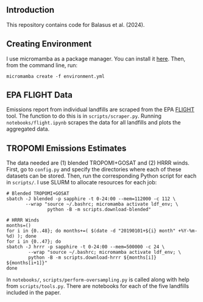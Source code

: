 ## Introduction
This repository contains code for Balasus et al. (2024).

## Creating Environment
I use micromamba as a package manager. You can install it [here](https://mamba.readthedocs.io/en/latest/installation/micromamba-installation.html). Then, from the command line, run:
```
micromamba create -f environment.yml
```

## EPA FLIGHT Data
Emissions report from individual landfills are scraped from the EPA [FLIGHT](https://ghgdata.epa.gov/ghgp/main.do?site_preference=normal) tool. The function to do this is in `scripts/scraper.py`. Running `notebooks/flight.ipynb` scrapes the data for all landfills and plots the aggregated data.

## TROPOMI Emissions Estimates
The data needed are (1) blended TROPOMI+GOSAT and (2) HRRR winds. First, go to `config.py` and specify the directories where each of these datasets can be stored. Then, run the corresponding Python script for each in `scripts/`. I use SLURM to allocate resources for each job:
```
# Blended TROPOMI+GOSAT
sbatch -J blended -p sapphire -t 0-24:00 --mem=112000 -c 112 \
       --wrap "source ~/.bashrc; micromamba activate ldf_env; \
               python -B -m scripts.download-blended"

# HRRR Winds
months=()
for i in {0..48}; do months+=( $(date -d "20190101+${i} month" +%Y-%m-%d) ); done
for i in {0..47}; do
sbatch -J hrrr -p sapphire -t 0-24:00 --mem=500000 -c 24 \
        --wrap "source ~/.bashrc; micromamba activate ldf_env; \
        python -B -m scripts.download-hrrr ${months[i]} ${months[i+1]}"
done
```

In `notebooks/`, `scripts/perform-oversampling.py` is called along with help from `scripts/tools.py`. There are notebooks for each of the five landfills included in the paper.